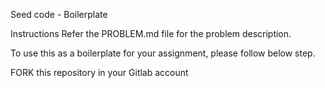 Seed code - Boilerplate

Instructions
Refer the PROBLEM.md file for the problem description.

To use this as a boilerplate for your assignment, please follow below step.


FORK this repository in your Gitlab account
